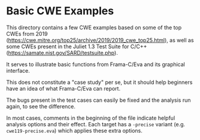 Basic CWE Examples
==================

This directory contains a few CWE examples based on some of the top CWEs from
2019 (https://cwe.mitre.org/top25/archive/2019/2019_cwe_top25.html), as well
as some CWEs present in the Juliet 1.3 Test Suite for C/C++
(https://samate.nist.gov/SARD/testsuite.php).

It serves to illustrate basic functions from Frama-C/Eva and its graphical
interface.

This does not constitute a "case study" per se, but it should help beginners
have an idea of what Frama-C/Eva can report.

The bugs present in the test cases can easily be fixed and the analysis run
again, to see the difference.

In most cases, comments in the beginning of the file indicate helpful analysis
options and their effect. Each target has a `-precise` variant
(e.g. `cwe119-precise.eva`) which applies these extra options.
